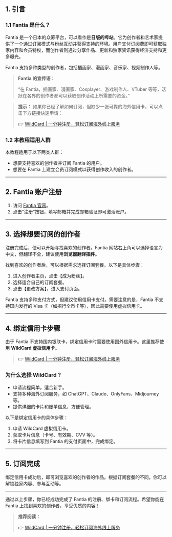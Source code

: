 ## 1. 引言

### 1.1 Fantia 是什么？

Fantia 是一个日本的众筹平台，可以看作是**日版的哔站**。它为创作者和艺术家提供了一个通过订阅模式与粉丝互动并获得支持的环境。用户支付订阅费即可获取独家内容和会员特权，而创作者则通过分享作品、更新和独家资讯获得经济支持和更多曝光。

Fantia 支持多种类型的创作者，包括插画家、漫画家、音乐家、视频制作人等。

> **Fantia 的宣传语：**
> 
> “在 Fantia，插画家、漫画家、Cosplayer、游戏制作人、VTuber 等等，活跃在各界的创作者都可以获取创作活动上所需要的资金。”

> **提示：** 如果你已经了解如何订阅，但缺少一张可靠的海外信用卡，可以点击下方链接快速申请：
> 
> 👉 [WildCard | 一分钟注册，轻松订阅海外线上服务](https://bit.ly/bewildcard)

### 1.2 本教程适用人群

本教程适用于以下两类人群：
- 想要支持喜欢的创作者并订阅 Fantia 的用户。
- 想要在 Fantia 上建立会员订阅模式以获得创作收入的创作者。

---

## 2. Fantia 账户注册

1. 访问 [Fantia 官网](https://fantia.jp/?locale=zh-cn)。
2. 点击“注册”按钮，填写邮箱并完成邮箱验证即可激活账户。

---

## 3. 选择想要订阅的创作者

注册完成后，便可以开始寻找喜欢的创作者。Fantia 网站右上角可以选择语言为中文，但翻译不全，建议使用**浏览器翻译插件**。

找到喜欢的创作者后，可以根据需求选择订阅套餐。以下是具体步骤：

1. 进入创作者主页，点击【成为粉丝】。
2. 选择适合自己的订阅套餐。
3. 点击【更改方案】，进入支付页面。

Fantia 支持多种支付方式，但建议使用信用卡支付。需要注意的是，Fantia 不支持国内发行的 Visa 卡（如招行全币卡等），因此需要使用虚拟信用卡。

---

## 4. 绑定信用卡步骤

由于 Fantia 不支持国内银联卡，绑定信用卡时需要使用国外信用卡。这里推荐使用 **WildCard 虚拟信用卡**。

> 👉 [WildCard | 一分钟注册，轻松订阅海外线上服务](https://bit.ly/bewildcard)

### 为什么选择 WildCard？

- 申请流程简单，适合新手。
- 支持多种海外订阅服务，如 ChatGPT、Claude、OnlyFans、Midjourney 等。
- 提供详细的卡片和账单信息，方便管理。

以下是绑定信用卡的具体步骤：

1. 申请 WildCard 虚拟信用卡。
2. 获取卡片信息（卡号、有效期、CVV 等）。
3. 将卡片信息填写到 Fantia 的支付页面中，完成绑定。

---

## 5. 订阅完成

绑定信用卡成功后，即可浏览喜欢的创作者的作品。根据订阅套餐的不同，你可以解锁独家内容、参与互动等。

---

通过以上步骤，你已经成功完成了 Fantia 的注册、绑卡和订阅流程。希望你能在 Fantia 上找到喜欢的创作者，享受优质的内容！

> **推荐阅读：**
> 
> 👉 [WildCard | 一分钟注册，轻松订阅海外线上服务](https://bit.ly/bewildcard)